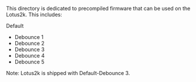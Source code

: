 This directory is dedicated to precompiled firmware that can be used on the Lotus2k. This includes:

Default
* Debounce 1
* Debounce 2
* Debounce 3
* Debounce 4
* Debounce 5

Note: Lotus2k is shipped with Default-Debounce 3.
